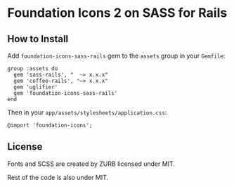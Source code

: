 # Foundation Icons 2 on SASS for Rails


## How to Install 

Add `foundation-icons-sass-rails` gem to the `assets` group in your `Gemfile`:

    group :assets do
      gem 'sass-rails', "  ~> x.x.x"
      gem 'coffee-rails', "~> x.x.x"
      gem 'uglifier'
      gem 'foundation-icons-sass-rails'
    end

Then in your `app/assets/stylesheets/application.css`:

    @import 'foundation-icons';


## License

Fonts and SCSS are created by ZURB licensed under MIT. 

Rest of the code is also under MIT.
